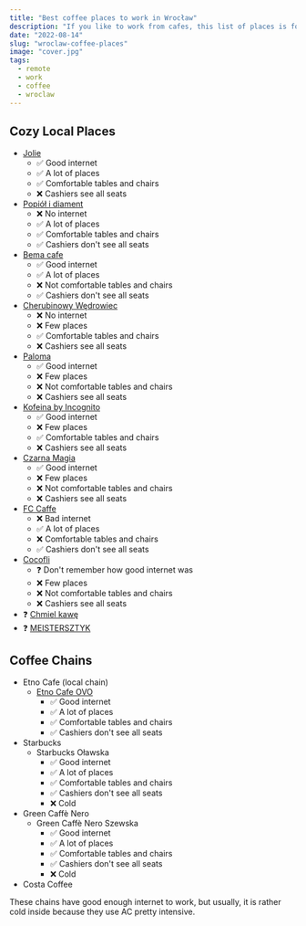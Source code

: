 ```yaml
---
title: "Best coffee places to work in Wrocław"
description: "If you like to work from cafes, this list of places is for you!"
date: "2022-08-14"
slug: "wroclaw-coffee-places"
image: "cover.jpg"
tags:
  - remote
  - work
  - coffee
  - wroclaw
---
```


## Cozy Local Places

* [Jolie](https://g.page/jolie-brasserie-cafe?share)
  * ✅ Good internet
  * ✅ A lot of places
  * ✅ Comfortable tables and chairs
  * ❌ Cashiers see all seats
* [Popiół i diament](https://g.page/Popiol?share)
  * ❌ No internet
  * ✅ A lot of places
  * ✅ Comfortable tables and chairs
  * ✅ Cashiers don't see all seats
* [Bema cafe](https://goo.gl/maps/cEpNm7Rigrscnhdm7)
  * ✅ Good internet
  * ✅ A lot of places
  * ❌ Not comfortable tables and chairs
  * ✅ Cashiers don't see all seats
* [Cherubinowy Wędrowiec](https://goo.gl/maps/Rva5Bor7PzzLchAB6)
  * ❌ No internet
  * ❌ Few places
  * ✅ Comfortable tables and chairs
  * ❌ Cashiers see all seats
* [Paloma](https://g.page/PalomaCoffee?share)
  * ✅ Good internet
  * ❌ Few places
  * ❌ Not comfortable tables and chairs
  * ❌ Cashiers see all seats
* [Kofeina by Incognito](https://g.page/kofeinabyincognito?share)
  * ✅ Good internet
  * ❌ Few places
  * ✅ Comfortable tables and chairs
  * ❌ Cashiers see all seats
* [Czarna Magia](https://goo.gl/maps/zVp2cj8DUvqvw2oV9)
  * ✅ Good internet
  * ❌ Few places
  * ❌ Not comfortable tables and chairs
  * ❌ Cashiers see all seats
* [FC Caffe](https://g.page/fccaffewro?share)
  * ❌ Bad internet
  * ✅ A lot of places
  * ❌ Comfortable tables and chairs
  * ✅ Cashiers don't see all seats
* [Cocofli](https://goo.gl/maps/zCLwcHSsaFB4saAw7)
  * ❓ Don't remember how good internet was
  * ❌ Few places
  * ❌ Not comfortable tables and chairs
  * ❌ Cashiers see all seats
* ❓ [Chmiel kawę](https://goo.gl/maps/amzu3SQF32a3WSG99)
* ❓ [MEISTERSZTYK](https://goo.gl/maps/3PeVinFFsQjNw9G79)

## Coffee Chains

* Etno Cafe (local chain)
  * [Etno Cafe OVO](https://g.page/etno-cafe-ovo?share)
    * ✅ Good internet
    * ✅ A lot of places
    * ✅ Comfortable tables and chairs
    * ✅ Cashiers don't see all seats
* Starbucks
  * Starbucks Oławska
    * ✅ Good internet
    * ✅ A lot of places
    * ✅ Comfortable tables and chairs
    * ✅ Cashiers don't see all seats
    * ❌ Cold
* Green Caffè Nero
  * Green Caffè Nero Szewska
    * ✅ Good internet
    * ✅ A lot of places
    * ✅ Comfortable tables and chairs
    * ✅ Cashiers don't see all seats
    * ❌ Cold
* Costa Coffee

These chains have good enough internet to work, but usually, it is rather cold inside because they use AC pretty intensive.
